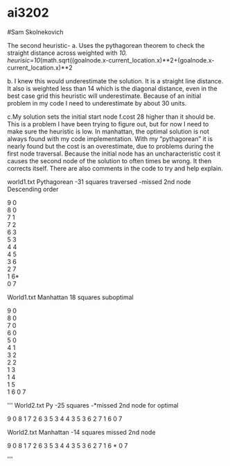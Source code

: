 # ai3202
#Sam Skolnekovich

The second heuristic-
 a. Uses the pythagorean theorem to check the straight distance across weighted with *10. 
	heurisic=10*(math.sqrt((goalnode.x-current_location.x)**2+(goalnode.x-current_location.x)**2
 
 b. I knew this would underestimate the solution. It is a straight line distance. It also is weighted less than 14 which is the diagonal distance, even in the best case grid this heuristic will underestimate. Because of an initial problem in my code I need to underestimate by about 30 units.
 
 c.My solution sets the initial start node f.cost 28 higher than it should be. This is a problem I have been trying to figure out, but for now I need to make sure the heuristic is low. In manhattan, the optimal solution is not always found with my code implementation. With my “pythagorean” it is nearly found but the cost is an overestimate, due to problems during the first node traversal. Because the initial node has an uncharacteristic cost it causes the second node of the solution to often times be wrong. It then corrects itself. There are also comments in the code to try and help explain. 
 
 
world1.txt
Pythagorean
-31 squares traversed
-missed 2nd node
Descending order

9 0					
8 0					
7 1					
7 2					
6 3					
5 3					
4 4				
4 5					
3 6					
2 7					
1 6*					
0 7


World1.txt
Manhattan 
18 squares
suboptimal

9 0							
8 0							
7 0							
6 0								
5 0							
4 1							
3 2							
2 2							
1 3							
1 4							
1 5							
1 6
0 7

'''
World2.txt
Py
-25 squares
-*missed 2nd node for optimal

9 0
8 1
7 2
6 3
5 3
4 4
3 5
3 6
2 7
1 6
0 7


World2.txt
Manhattan
-14 squares
missed 2nd node

9 0
8 1
7 2
6 3
5 3
4 4
3 5
3 6
2 7
1 6 *
0 7

'''
